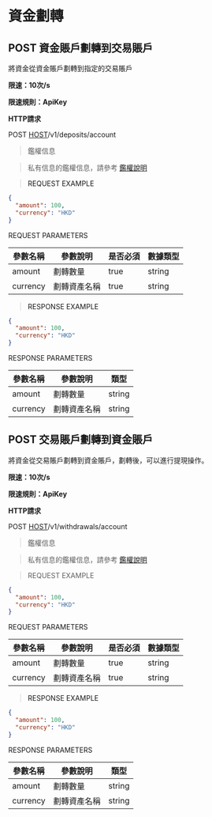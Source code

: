 # 資金劃轉

<h2 id="資金賬戶劃轉到交易賬戶">POST  資金賬戶劃轉到交易賬戶</h2>

將資金從資金賬戶劃轉到指定的交易賬戶

**限速：10次/s**

**限速規則：ApiKey**

**HTTP請求**

POST [HOST](#HTTP-HOST)/v1/deposits/account


> 鑑權信息

> 私有信息的鑑權信息，請參考 [鑑權說明](#auth)


> <a name="ReeuestExample">REQUEST EXAMPLE</a>


```json
{
  "amount": 100,
  "currency": "HKD"
}
```

<aside>
REQUEST PARAMETERS
</aside>

| 參數名稱 | 參數說明 | 是否必須 | 數據類型 | 
| -------- | -------- | -------- | -------- | 
|amount|劃轉數量 |true|string||
|currency|劃轉資產名稱|true|string||


> <a name="ResonpseExample">RESPONSE EXAMPLE</a>

```json
{
  "amount": 100,
  "currency": "HKD"
}
```

<aside>
RESPONSE PARAMETERS
</aside>

| 參數名稱 | 參數說明 | 類型 | 
| -------- | -------- | ----- |
|amount|劃轉數量|string|
|currency|劃轉資產名稱|string|




<h2 id="交易賬戶劃轉到資金賬戶">POST  交易賬戶劃轉到資金賬戶</h2>

將資金從交易賬戶劃轉到資金賬戶，劃轉後，可以進行提現操作。


**限速：10次/s**

**限速規則：ApiKey**

**HTTP請求**

POST [HOST](#HTTP-HOST)/v1/withdrawals/account


> 鑑權信息

> 私有信息的鑑權信息，請參考 [鑑權說明](#auth)


> REQUEST EXAMPLE

```json
{
  "amount": 100,
  "currency": "HKD"
}
```

<aside>
REQUEST PARAMETERS
</aside>

| 參數名稱 | 參數說明 | 是否必須 | 數據類型 | 
| -------- | -------- | -------- | -------- | 
|amount|劃轉數量 |true|string||
|currency|劃轉資產名稱|true|string||


> <a name="ResonpseExample">RESPONSE EXAMPLE</a>

```json
{
  "amount": 100,
  "currency": "HKD"
}
```

<aside>
RESPONSE PARAMETERS
</aside>

| 參數名稱 | 參數說明 | 類型 | 
| -------- | -------- | ----- |
|amount|劃轉數量|string|
|currency|劃轉資產名稱|string|
